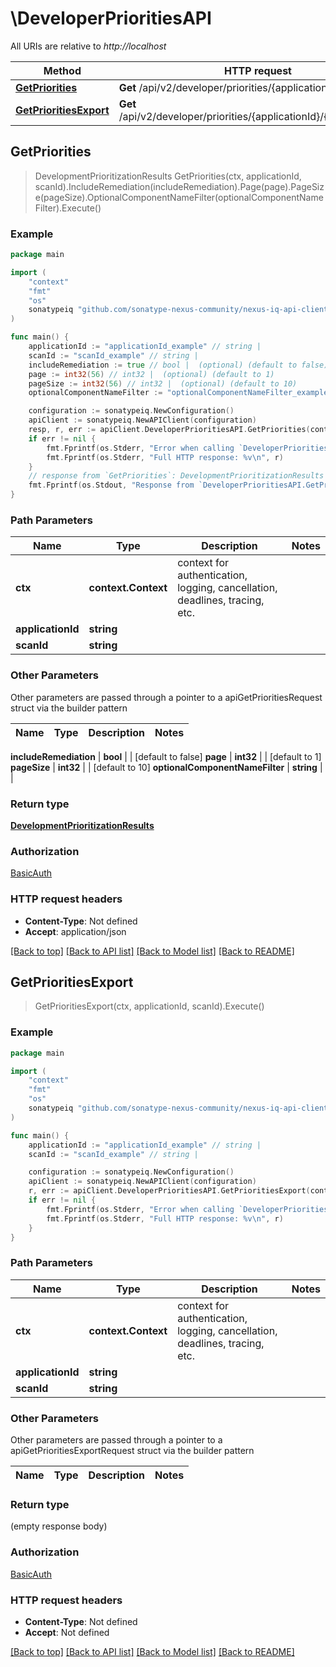 # \DeveloperPrioritiesAPI

All URIs are relative to *http://localhost*

Method | HTTP request | Description
------------- | ------------- | -------------
[**GetPriorities**](DeveloperPrioritiesAPI.md#GetPriorities) | **Get** /api/v2/developer/priorities/{applicationId}/{scanId} | 
[**GetPrioritiesExport**](DeveloperPrioritiesAPI.md#GetPrioritiesExport) | **Get** /api/v2/developer/priorities/{applicationId}/{scanId}/export | 



## GetPriorities

> DevelopmentPrioritizationResults GetPriorities(ctx, applicationId, scanId).IncludeRemediation(includeRemediation).Page(page).PageSize(pageSize).OptionalComponentNameFilter(optionalComponentNameFilter).Execute()





### Example

```go
package main

import (
	"context"
	"fmt"
	"os"
	sonatypeiq "github.com/sonatype-nexus-community/nexus-iq-api-client-go"
)

func main() {
	applicationId := "applicationId_example" // string | 
	scanId := "scanId_example" // string | 
	includeRemediation := true // bool |  (optional) (default to false)
	page := int32(56) // int32 |  (optional) (default to 1)
	pageSize := int32(56) // int32 |  (optional) (default to 10)
	optionalComponentNameFilter := "optionalComponentNameFilter_example" // string |  (optional)

	configuration := sonatypeiq.NewConfiguration()
	apiClient := sonatypeiq.NewAPIClient(configuration)
	resp, r, err := apiClient.DeveloperPrioritiesAPI.GetPriorities(context.Background(), applicationId, scanId).IncludeRemediation(includeRemediation).Page(page).PageSize(pageSize).OptionalComponentNameFilter(optionalComponentNameFilter).Execute()
	if err != nil {
		fmt.Fprintf(os.Stderr, "Error when calling `DeveloperPrioritiesAPI.GetPriorities``: %v\n", err)
		fmt.Fprintf(os.Stderr, "Full HTTP response: %v\n", r)
	}
	// response from `GetPriorities`: DevelopmentPrioritizationResults
	fmt.Fprintf(os.Stdout, "Response from `DeveloperPrioritiesAPI.GetPriorities`: %v\n", resp)
}
```

### Path Parameters


Name | Type | Description  | Notes
------------- | ------------- | ------------- | -------------
**ctx** | **context.Context** | context for authentication, logging, cancellation, deadlines, tracing, etc.
**applicationId** | **string** |  | 
**scanId** | **string** |  | 

### Other Parameters

Other parameters are passed through a pointer to a apiGetPrioritiesRequest struct via the builder pattern


Name | Type | Description  | Notes
------------- | ------------- | ------------- | -------------


 **includeRemediation** | **bool** |  | [default to false]
 **page** | **int32** |  | [default to 1]
 **pageSize** | **int32** |  | [default to 10]
 **optionalComponentNameFilter** | **string** |  | 

### Return type

[**DevelopmentPrioritizationResults**](DevelopmentPrioritizationResults.md)

### Authorization

[BasicAuth](../README.md#BasicAuth)

### HTTP request headers

- **Content-Type**: Not defined
- **Accept**: application/json

[[Back to top]](#) [[Back to API list]](../README.md#documentation-for-api-endpoints)
[[Back to Model list]](../README.md#documentation-for-models)
[[Back to README]](../README.md)


## GetPrioritiesExport

> GetPrioritiesExport(ctx, applicationId, scanId).Execute()





### Example

```go
package main

import (
	"context"
	"fmt"
	"os"
	sonatypeiq "github.com/sonatype-nexus-community/nexus-iq-api-client-go"
)

func main() {
	applicationId := "applicationId_example" // string | 
	scanId := "scanId_example" // string | 

	configuration := sonatypeiq.NewConfiguration()
	apiClient := sonatypeiq.NewAPIClient(configuration)
	r, err := apiClient.DeveloperPrioritiesAPI.GetPrioritiesExport(context.Background(), applicationId, scanId).Execute()
	if err != nil {
		fmt.Fprintf(os.Stderr, "Error when calling `DeveloperPrioritiesAPI.GetPrioritiesExport``: %v\n", err)
		fmt.Fprintf(os.Stderr, "Full HTTP response: %v\n", r)
	}
}
```

### Path Parameters


Name | Type | Description  | Notes
------------- | ------------- | ------------- | -------------
**ctx** | **context.Context** | context for authentication, logging, cancellation, deadlines, tracing, etc.
**applicationId** | **string** |  | 
**scanId** | **string** |  | 

### Other Parameters

Other parameters are passed through a pointer to a apiGetPrioritiesExportRequest struct via the builder pattern


Name | Type | Description  | Notes
------------- | ------------- | ------------- | -------------



### Return type

 (empty response body)

### Authorization

[BasicAuth](../README.md#BasicAuth)

### HTTP request headers

- **Content-Type**: Not defined
- **Accept**: Not defined

[[Back to top]](#) [[Back to API list]](../README.md#documentation-for-api-endpoints)
[[Back to Model list]](../README.md#documentation-for-models)
[[Back to README]](../README.md)

